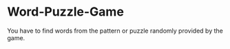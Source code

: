 # Word-Puzzle-Game
You have to find words from the pattern or puzzle randomly provided by the game.
